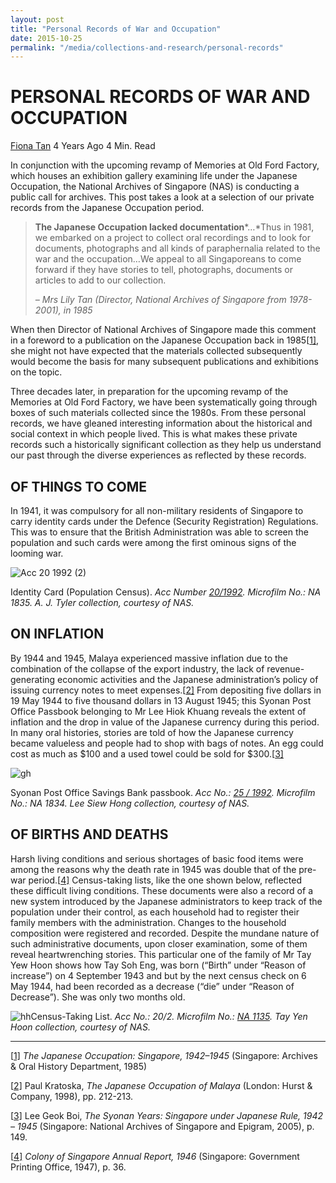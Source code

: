 ```yaml
---
layout: post
title: "Personal Records of War and Occupation"
date: 2015-10-25
permalink: "/media/collections-and-research/personal-records"
---
```


# PERSONAL RECORDS OF WAR AND OCCUPATION

[Fiona Tan](http://www.nas.gov.sg/blogs/offtherecord/author/nlstlp/) 4 Years Ago 4 Min. Read

In conjunction with the upcoming revamp of Memories at Old Ford Factory, which houses an exhibition gallery examining life under the Japanese Occupation, the National Archives of Singapore (NAS) is conducting a public call for archives. This post takes a look at a selection of our private records from the Japanese Occupation period.

> **The Japanese Occupation lacked documentation***…*Thus in 1981, we embarked on a project to collect oral recordings and to look for documents, photographs and all kinds of paraphernalia related to the war and the occupation…We appeal to all Singaporeans to come forward if they have stories to tell, photographs, documents or articles to add to our collection.
>
> *– Mrs Lily Tan (Director, National Archives of Singapore from 1978-2001), in 1985*

When then Director of National Archives of Singapore made this comment in a foreword to a publication on the Japanese Occupation back in 1985[[1\]](http://www.nas.gov.sg/blogs/offtherecord/personal-records-of-war-and-occupation/#_ftn1), she might not have expected that the materials collected subsequently would become the basis for many subsequent publications and exhibitions on the topic.

Three decades later, in preparation for the upcoming revamp of the Memories at Old Ford Factory, we have been systematically going through boxes of such materials collected since the 1980s. From these personal records, we have gleaned interesting information about the historical and social context in which people lived. This is what makes these private records such a historically significant collection as they help us understand our past through the diverse experiences as reflected by these records.

## **OF THINGS TO COME**

In 1941, it was compulsory for all non-military residents of Singapore to carry identity cards under the Defence (Security Registration) Regulations. This was to ensure that the British Administration was able to screen the population and such cards were among the first ominous signs of the looming war.

![Acc 20 1992 (2)](http://www.nas.gov.sg/blogs/offtherecord/wp-content/uploads/2016/03/Acc-20-1992-2.jpg)  

Identity Card (Population Census). *Acc Number [20/1992](http://www.nas.gov.sg/archivesonline/private_records/record-details/dd2a0830-115b-11e3-83d5-0050568939ad). Microfilm No.: NA 1835. A. J. Tyler collection, courtesy of NAS.*

 

## **ON INFLATION**

By 1944 and 1945, Malaya experienced massive inflation due to the combination of the collapse of the export industry, the lack of revenue-generating economic activities and the Japanese administration’s policy of issuing currency notes to meet expenses.[[2\]](http://www.nas.gov.sg/blogs/offtherecord/personal-records-of-war-and-occupation/#_ftn2) From depositing five dollars in 19 May 1944 to five thousand dollars in 13 August 1945; this Syonan Post Office Passbook belonging to Mr Lee Hiok Khuang reveals the extent of inflation and the drop in value of the Japanese currency during this period. In many oral histories, stories are told of how the Japanese currency became valueless and people had to shop with bags of notes. An egg could cost as much as $100 and a used towel could be sold for $300.[[3\]](http://www.nas.gov.sg/blogs/offtherecord/personal-records-of-war-and-occupation/#_ftn3)

![gh](http://www.nas.gov.sg/blogs/offtherecord/wp-content/uploads/2016/03/Acc-25-1992.jpg) 

Syonan Post Office Savings Bank passbook. *Acc No.: [25 / 1992](http://www.nas.gov.sg/archivesonline/private_records/record-details/dfcb1a6e-115b-11e3-83d5-0050568939ad). Microfilm No.: NA 1834. Lee Siew Hong collection, courtesy of NAS.*



 

## **OF BIRTHS AND DEATHS**

Harsh living conditions and serious shortages of basic food items were among the reasons why the death rate in 1945 was double that of the pre-war period.[[4\]](http://www.nas.gov.sg/blogs/offtherecord/personal-records-of-war-and-occupation/#_ftn4) Census-taking lists, like the one shown below, reflected these difficult living conditions. These documents were also a record of a new system introduced by the Japanese administrators to keep track of the population under their control, as each household had to register their family members with the administration. Changes to the household composition were registered and recorded. Despite the mundane nature of such administrative documents, upon closer examination, some of them reveal heartwrenching stories. This particular one of the family of Mr Tay Yew Hoon shows how Tay Soh Eng, was born (“Birth” under “Reason of increase”) on 4 September 1943 and but by the next census check on 6 May 1944, had been recorded as a decrease (“die” under “Reason of Decrease”). She was only two months old.

![hh](http://www.nas.gov.sg/blogs/offtherecord/wp-content/uploads/2016/03/Acc-20-2.jpg)Census-Taking List. *Acc No.: 20/2. Microfilm No.: [NA 1135](http://www.nas.gov.sg/archivesonline/private_records/record-details/dfb545b6-115b-11e3-83d5-0050568939ad). Tay Yen Hoon collection, courtesy of NAS.*

------

[[1\]](http://www.nas.gov.sg/blogs/offtherecord/personal-records-of-war-and-occupation/#_ftnref1) *The Japanese Occupation: Singapore, 1942–1945* (Singapore: Archives & Oral History Department, 1985)

[[2\]](http://www.nas.gov.sg/blogs/offtherecord/personal-records-of-war-and-occupation/#_ftnref2) Paul Kratoska, *The Japanese Occupation of Malaya* (London: Hurst & Company, 1998), pp. 212-213.

[[3\]](http://www.nas.gov.sg/blogs/offtherecord/personal-records-of-war-and-occupation/#_ftnref3) Lee Geok Boi, *The Syonan Years: Singapore under Japanese Rule, 1942 – 1945* (Singapore: National Archives of Singapore and Epigram, 2005), p. 149.

[[4\]](http://www.nas.gov.sg/blogs/offtherecord/personal-records-of-war-and-occupation/#_ftnref4) *Colony of Singapore Annual Report, 1946* (Singapore: Government Printing Office, 1947), p. 36.